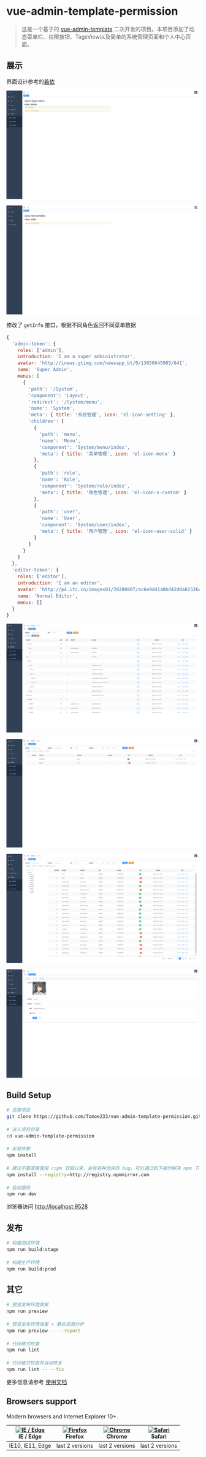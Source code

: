 # vue-admin-template-permission

> 这是一个基于的 [vue-admin-template](https://github.com/PanJiaChen/vue-admin-template) 二次开发的项目。本项目添加了动态菜单栏、权限按钮、TagsView以及简单的系统管理页面和个人中心页面。

## 展示

界面设计参考的[若依](https://gitee.com/y_project/RuoYi-Vue)

![image](https://github.com/Tomoe233/vue-admin-template-permission/blob/master/src/docs/image/admin.png)

![image](https://github.com/Tomoe233/vue-admin-template-permission/blob/master/src/docs/image/editor.png)

修改了 ```getInfo``` 接口，根据不同角色返回不同菜单数据

```javascript
{
  'admin-token': {
    roles: ['admin'],
    introduction: 'I am a super administrator',
    avatar: 'http://inews.gtimg.com/newsapp_bt/0/13856645985/641',
    name: 'Super Admin',
    menus: [
      {
        'path': '/System',
        'component': 'Layout',
        'redirect': '/System/menu',
        'name': 'System',
        'meta': { title: '系统管理', icon: 'el-icon-setting' },
        'children': [
          {
            'path': 'menu',
            'name': 'Menu',
            'component': 'System/menu/index',
            'meta': { title: '菜单管理', icon: 'el-icon-menu' }
          },
          {
            'path': 'role',
            'name': 'Role',
            'component': 'System/role/index',
            'meta': { title: '角色管理', icon: 'el-icon-s-custom' }
          },
          {
            'path': 'user',
            'name': 'User',
            'component': 'System/user/index',
            'meta': { title: '用户管理', icon: 'el-icon-user-solid' }
          }
        ]
      }
    ]
  },
  'editor-token': {
    roles: ['editor'],
    introduction: 'I am an editor',
    avatar: 'http://p4.itc.cn/images01/20200807/ac6e9d41a0bd42d0a02526c8d422ab16.jpeg',
    name: 'Normal Editor',
    menus: []
  }
}
```

![image](https://github.com/Tomoe233/vue-admin-template-permission/blob/master/src/docs/image/menu.png)

![image](https://github.com/Tomoe233/vue-admin-template-permission/blob/master/src/docs/image/role.png)

![image](https://github.com/Tomoe233/vue-admin-template-permission/blob/master/src/docs/image/user.png)

![image](https://github.com/Tomoe233/vue-admin-template-permission/blob/master/src/docs/image/personalCenter.png)

## Build Setup

```bash
# 克隆项目
git clone https://github.com/Tomoe233/vue-admin-template-permission.git

# 进入项目目录
cd vue-admin-template-permission

# 安装依赖
npm install

# 建议不要直接使用 cnpm 安装以来，会有各种诡异的 bug。可以通过如下操作解决 npm 下载速度慢的问题
npm install --registry=http://registry.npmmirror.com

# 启动服务
npm run dev
```

浏览器访问 [http://localhost:9528](http://localhost:9528)

## 发布

```bash
# 构建测试环境
npm run build:stage

# 构建生产环境
npm run build:prod
```

## 其它

```bash
# 预览发布环境效果
npm run preview

# 预览发布环境效果 + 静态资源分析
npm run preview -- --report

# 代码格式检查
npm run lint

# 代码格式检查并自动修复
npm run lint -- --fix
```

更多信息请参考 [使用文档](https://panjiachen.github.io/vue-element-admin-site/zh/)

## Browsers support

Modern browsers and Internet Explorer 10+.

| [<img src="https://raw.githubusercontent.com/alrra/browser-logos/master/src/edge/edge_48x48.png" alt="IE / Edge" width="24px" height="24px" />](http://godban.github.io/browsers-support-badges/)</br>IE / Edge | [<img src="https://raw.githubusercontent.com/alrra/browser-logos/master/src/firefox/firefox_48x48.png" alt="Firefox" width="24px" height="24px" />](http://godban.github.io/browsers-support-badges/)</br>Firefox | [<img src="https://raw.githubusercontent.com/alrra/browser-logos/master/src/chrome/chrome_48x48.png" alt="Chrome" width="24px" height="24px" />](http://godban.github.io/browsers-support-badges/)</br>Chrome | [<img src="https://raw.githubusercontent.com/alrra/browser-logos/master/src/safari/safari_48x48.png" alt="Safari" width="24px" height="24px" />](http://godban.github.io/browsers-support-badges/)</br>Safari |
| --------- | --------- | --------- | --------- |
| IE10, IE11, Edge| last 2 versions| last 2 versions| last 2 versions

